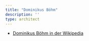 ```yaml
---
title: "Dominikus Böhm"
description: ''
type: architect
---
```


* [Dominikus Böhm in der Wikipedia](https://de.wikipedia.org/wiki/Dominikus_B%C3%B6hm)
